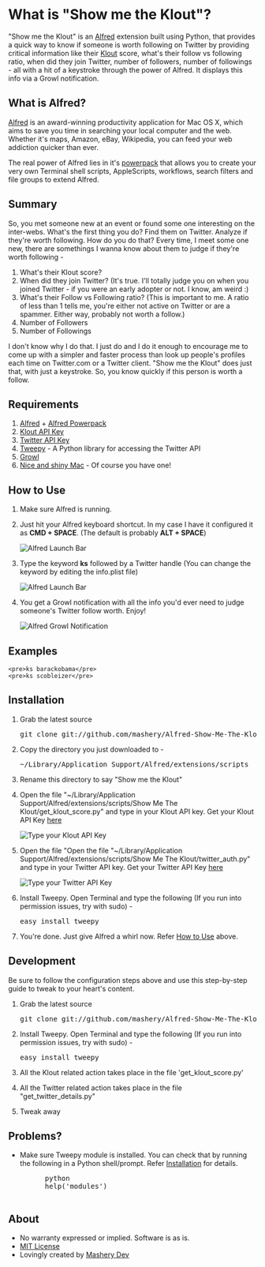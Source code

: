 # What is "Show me the Klout"?
"Show me the Klout" is an [Alfred](http://www.alfredapp.com/) extension built using Python, that provides a quick way to know if someone is worth following on Twitter by providing critical information like their [Klout](http://klout.com) score, what's their follow vs following ratio, when did they join Twitter, number of followers, number of followings - all with a hit of a keystroke through the power of Alfred. It displays this info via a Growl notification.

## What is Alfred?
[Alfred](http://alfredapp.com) is an award-winning productivity application for Mac OS X, which aims to save you time in searching your local computer and the web. Whether it's maps, Amazon, eBay, Wikipedia, you can feed your web addiction quicker than ever.

The real power of Alfred lies in it's [powerpack](http://www.alfredapp.com/powerpack/) that allows you to create your very own Terminal shell scripts, AppleScripts, workflows, search filters and file groups to extend Alfred.

## Summary

So, you met someone new at an event or found some one interesting on the inter-webs. What's the first thing you do? Find them on Twitter. Analyze if they're worth following. How do you do that? Every time, I meet some one new, there are somethings I wanna know about them to judge if they're worth following - 

1. What's their Klout score?
2. When did they join Twitter? (It's true. I'll totally judge you on when you joined Twitter - if you were an early adopter or not. I know, am weird :)
3. What's their Follow vs Following ratio? (This is important to me. A ratio of less than 1 tells me, you're either not active on Twitter or are a spammer. Either way, probably not worth a follow.) 
4. Number of Followers
5. Number of Followings

I don't know why I do that. I just do and I do it enough to encourage me to come up with a simpler and faster process than look up people's profiles each time on Twitter.com or a Twitter client. "Show me the Klout" does just that, with just a keystroke. So, you know quickly if this person is worth a follow.

## Requirements

1. [Alfred](http://www.alfredapp.com/) + [Alfred Powerpack](http://www.alfredapp.com/powerpack/)
2. [Klout API Key](http://developer.klout.com)
3. [Twitter API Key](http://developer.twitter.com)
4. [Tweepy](http://tweepy.github.com/) - A Python library for accessing the Twitter API
5. [Growl](http://growl.info)
5. [Nice and shiny Mac](http://www.youtube.com/results?search_query=get+a+mac) - Of course you have one!

## How to Use

1. Make sure Alfred is running. 
2. Just hit your Alfred keyboard shortcut. In my case I have it configured it as **CMD + SPACE**. (The default is probably **ALT + SPACE**)

	![Alfred Launch Bar](https://github.com/mashery/Alfred-Show-Me-The-Klout/raw/master/images/alfred_launch_bar.png)
3. Type the keyword **ks** followed by a Twitter handle (You can change the keyword by editing the info.plist file)

	![Alfred Launch Bar](https://github.com/mashery/Alfred-Show-Me-The-Klout/raw/master/images/alfred_launch_bar_fill.png)	
	
4. You get a Growl notification with all the info you'd ever need to judge someone's Twitter follow worth. Enjoy!

	![Alfred Growl Notification](https://github.com/mashery/Alfred-Show-Me-The-Klout/raw/master/images/alfred_growl.png)

## Examples ##
	<pre>ks barackobama</pre>
	<pre>ks scobleizer</pre>

## Installation

	
1. Grab the latest source
	<pre>git clone git://github.com/mashery/Alfred-Show-Me-The-Klout.git</pre>

2. Copy the directory you just downloaded to -
	<pre>~/Library/Application Support/Alfred/extensions/scripts</pre>

3. Rename this directory to say "Show me the Klout"	

4. Open the file "~/Library/Application Support/Alfred/extensions/scripts/Show Me The Klout/get\_klout\_score.py" and type in your Klout API key. Get your Klout API Key [here](http://developer.klout.com)

	![Type your Klout API Key](https://github.com/mashery/Alfred-Show-Me-The-Klout/raw/master/images/klout_api_key.png)
5. Open the file "Open the file "~/Library/Application Support/Alfred/extensions/scripts/Show Me The Klout/twitter_auth.py" and type in your Twitter API key. Get your Twitter API Key [here](http://developer.twitter.com)

	![Type your Twitter API Key](https://github.com/mashery/Alfred-Show-Me-The-Klout/raw/master/images/twitter_api_key.png)
6. Install Tweepy. Open Terminal and type the following (If you run into permission issues, try with sudo) -

	<pre>easy_install tweepy</pre>
	
7. You're done. Just give Alfred a whirl now. Refer [How to Use](#how-to-use) above.


## Development

Be sure to follow the configuration steps above and use this step-by-step guide to tweak to your heart's content.

1. Grab the latest source
	<pre>git clone git://github.com/mashery/Alfred-Show-Me-The-Klout.git</pre>

2. Install Tweepy. Open Terminal and type the following (If you run into permission issues, try with sudo) -
	<pre>easy_install tweepy</pre>

4. All the Klout related action takes place in the file 'get\_klout\_score.py'

5. All the Twitter related action takes place in the file "get\_twitter\_details.py"

6. Tweak away

## Problems?

* Make sure Tweepy module is installed. You can check that by running the following in a Python shell/prompt. Refer [Installation](#Installation) for details.

	<pre>
		python 
		help('modules')
	</pre>

## About 

* No warranty expressed or implied.  Software is as is.
* [MIT License](http://www.opensource.org/licenses/mit-license.html)
* Lovingly created by [Mashery Dev](http://dev.mashery.com)


